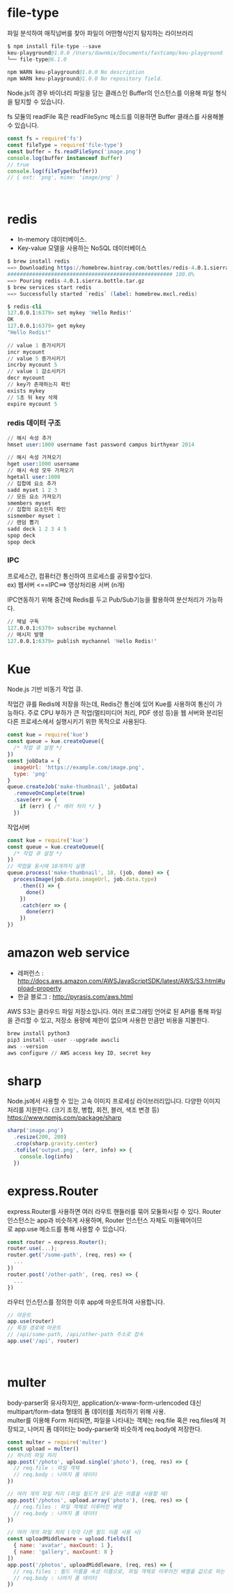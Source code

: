 # file-type
파일 분석하여 매직넘버를 찾아 파일이 어떤형식인지 탐지하는 라이브러리

```s
$ npm install file-type --save
keu-playground@1.0.0 /Users/downmix/Documents/fastcamp/keu-playground
└── file-type@6.1.0
 
npm WARN keu-playground@1.0.0 No description
npm WARN keu-playground@1.0.0 No repository field.
```

Node.js의 경우 바이너리 파일을 담는 클래스인 Buffer의 인스턴스를 이용해 파일 형식을 탐지할 수 있습니다.

fs 모듈의 readFile 혹은 readFileSync 메소드를 이용하면 Buffer 클래스를 사용해볼 수 있습니다.

```js 
const fs = require('fs')
const fileType = require('file-type')
const buffer = fs.readFileSync('image.png')
console.log(buffer instanceof Buffer)
// true
console.log(fileType(buffer))
// { ext: 'png', mime: 'image/png' }
```
 
# redis
- In-memory 데이터베이스.
- Key-value 모델을 사용하는 NoSQL 데이터베이스
 
```s
$ brew install redis
==> Downloading https://homebrew.bintray.com/bottles/redis-4.0.1.sierra.bottle.t
##################################################### 100.0%
==> Pouring redis-4.0.1.sierra.bottle.tar.gz
$ brew services start redis
==> Successfully started `redis` (label: homebrew.mxcl.redis)
```

```s
$ redis-cli
127.0.0.1:6379> set mykey 'Hello Redis!'
OK
127.0.0.1:6379> get mykey
"Hello Redis!"
 
// value 1 증가시키기
incr mycount
// value 5 증가시키기
incrby mycount 5
// value 1 감소시키기
decr mycount
// key가 존재하는지 확인
exists mykey
// 5초 뒤 key 삭제
expire mycount 5
```

### redis 데이터 구조
```s
// 해시 속성 추가
hmset user:1000 username fast password campus birthyear 2014
 
// 해시 속성 가져오기
hget user:1000 username
// 해시 속성 모두 가져오기
hgetall user:1000
// 집합에 요소 추가
sadd myset 1 2 3
// 모든 요소 가져오기
smembers myset
// 집합의 요소인지 확인
sismember myset 1
// 랜덤 뽑기
sadd deck 1 2 3 4 5
spop deck
spop deck
```

### IPC
프로세스간, 컴퓨터간 통신하여 프로세스를 공유할수있다.  
ex) 웹서버 <==IPC==> 영상처리용 서버 (n개)

IPC연동하기 위해 중간에 Redis를 두고 Pub/Sub기능을 활용하여 분산처리가 가능하다.
```s
// 채널 구독
127.0.0.1:6379> subscribe mychannel
// 메시지 발행
127.0.0.1:6379> publish mychannel 'Hello Redis!'
```

# Kue
Node.js 기반 비동기 작업 큐.  

작업간 큐를 Redis에 저장을 하는데, Redis간 통신에 있어 Kue를 사용하여 통신이 가능하다. 주로 CPU 부하가 큰 작업(멀티미디어 처리, PDF 생성 등)을 웹 서버와 분리된 다른 프로세스에서 실행시키기 위한 목적으로 사용된다.

```js
const kue = require('kue')
const queue = kue.createQueue({
  /* 작업 큐 설정 */
})
const jobData = {
  imageUrl: 'https://example.com/image.png',
  type: 'png'
}
queue.createJob('make-thumbnail', jobData)
  .removeOnComplete(true)
  .save(err => {
    if (err) { /* 에러 처리 */ }
  })
```

작업서버
```js
const kue = require('kue')
const queue = kue.createQueue({
  /* 작업 큐 설정 */
})
// 작업을 동시에 10개까지 실행
queue.process('make-thumbnail', 10, (job, done) => {
  processImage(job.data.imageUrl, job.data.type)
    .then(() => {
      done()
    })
    .catch(err => {
      done(err)
    })
})
```

# amazon web service
- 레퍼런스 : http://docs.aws.amazon.com/AWSJavaScriptSDK/latest/AWS/S3.html#upload-property
- 한글 블로그 : http://pyrasis.com/aws.html

AWS S3는 클라우드 파일 저장소입니다. 여러 프로그래밍 언어로 된 API를 통해 파일을 관리할 수 있고, 저장소 용량에 제한이 없으며 사용한 만큼만 비용을 지불한다.

```s
brew install python3
pip3 install --user --upgrade awscli
aws --version
aws configure // AWS access key ID, secret key
```

# sharp
Node.js에서 사용할 수 있는 고속 이미지 프로세싱 라이브러리입니다. 다양한 이미지 처리를 지원한다. (크기 조정, 병합, 회전, 블러, 색조 변경 등)
https://www.npmjs.com/package/sharp

```js
sharp('image.png')
  .resize(200, 200)
  .crop(sharp.gravity.center)
  .toFile('output.png', (err, info) => {
    console.log(info)
  })
```

# express.Router
express.Router를 사용하면 여러 라우트 핸들러를 묶어 모듈화시킬 수 있다. 
Router 인스턴스는 app과 비슷하게 사용하며, Router 인스턴스 자체도 미들웨어이므로 app.use 메소드를 통해 사용할 수 있습니다.
```js
const router = express.Router();
router.use(...);
router.get('/some-path', (req, res) => {
  ...
})
router.post('/other-path', (req, res) => {
  ...
})
```

라우터 인스턴스를 정의한 이후 app에 마운트하여 사용합니다.
```js
// 마운트
app.use(router)
// 특정 경로에 마운트
// /api/some-path, /api/other-path 주소로 접속
app.use('/api', router)
```
 
# multer
body-parser와 유사하지만, application/x-www-form-urlencoded 대신 multipart/form-data 형태의 폼 데이터를 처리하기 위해 사용.  
multer를 이용해 Form 처리되면, 파일을 나타내는 객체는 req.file 혹은 req.files에 저장되고, 나머지 폼 데이터는 body-parser와 비슷하게 req.body에 저장한다.

```js
const multer = require('multer')
const upload = multer()
// 하나의 파일 처리
app.post('/photo', upload.single('photo'), (req, res) => {
  // req.file : 파일 객체
  // req.body : 나머지 폼 데이터
})

// 여러 개의 파일 처리 (파일 필드가 모두 같은 이름을 사용할 때)
app.post('/photos', upload.array('photo'), (req, res) => {
  // req.files : 파일 객체로 이루어진 배열
  // req.body : 나머지 폼 데이터
})

// 여러 개의 파일 처리 (각각 다른 필드 이름 사용 시)
const uploadMiddleware = upload.fields([
  { name: 'avatar', maxCount: 1 },
  { name: 'gallery', maxCount: 8 }
])
app.post('/photos', uploadMiddleware, (req, res) => {
  // req.files : 필드 이름을 속성 이름으로, 파일 객체로 이루어진 배열을 값으로 하는 객체
  // req.body : 나머지 폼 데이터
})
```